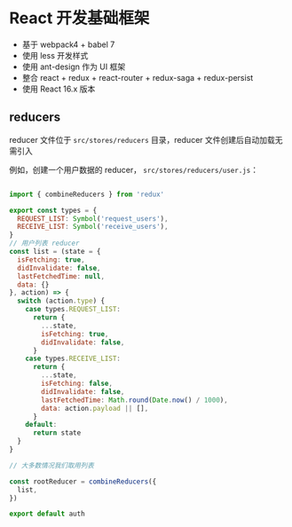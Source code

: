 # React 开发基础框架
- 基于 webpack4 + babel 7
- 使用 less 开发样式
- 使用 ant-design 作为 UI 框架
- 整合 react + redux + react-router + redux-saga + redux-persist
- 使用 React 16.x 版本

## reducers

reducer 文件位于 `src/stores/reducers` 目录，reducer 文件创建后自动加载无需引入

例如，创建一个用户数据的 reducer， `src/stores/reducers/user.js`：

```js

import { combineReducers } from 'redux'

export const types = {
  REQUEST_LIST: Symbol('request_users'),
  RECEIVE_LIST: Symbol('receive_users'),
}
// 用户列表 reducer
const list = (state = {
  isFetching: true,
  didInvalidate: false,
  lastFetchedTime: null,
  data: {}
}, action) => {
  switch (action.type) {
    case types.REQUEST_LIST:
      return {
        ...state,
        isFetching: true,
        didInvalidate: false,
      }
    case types.RECEIVE_LIST:
      return {
        ...state,
        isFetching: false,
        didInvalidate: false,
        lastFetchedTime: Math.round(Date.now() / 1000),
        data: action.payload || [],
      }
    default:
      return state
  }
}

// 大多数情况我们取用列表

const rootReducer = combineReducers({
  list,
})

export default auth
```